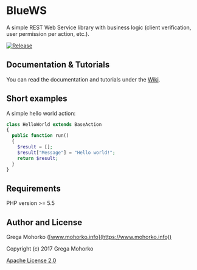 # BlueWS
A simple REST Web Service library with business logic (client verification, user permission per action, etc.).

[![Release](https://img.shields.io/github/release/GregaMohorko/BlueWS.svg?style=flat-square)](https://github.com/GregaMohorko/BlueWS/releases/latest)

## Documentation & Tutorials
You can read the documentation and tutorials under the [Wiki](https://github.com/GregaMohorko/BlueWS/wiki).

## Short examples
A simple hello world action:
```PHP
class HelloWorld extends BaseAction
{
  public function run()
  {
    $result = [];
    $result["Message"] = "Hello world!";
    return $result;
  }
}
```

## Requirements
PHP version >= 5.5

## Author and License

Grega Mohorko ([www.mohorko.info](https://www.mohorko.info))

Copyright (c) 2017 Grega Mohorko

[Apache License 2.0](./LICENSE)
